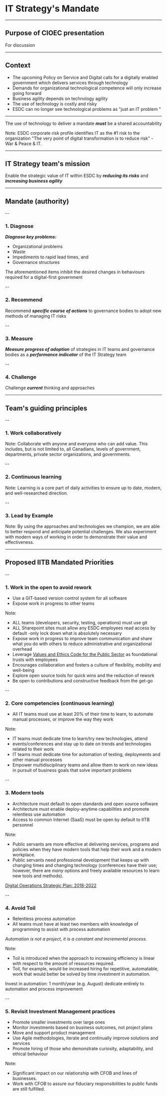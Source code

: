 <!-- markdownlint-disable MD013 -->
# IT Strategy's Mandate

---

## Purpose of CIOEC presentation

For discussion

---

## Context

- The upcoming Policy on Service and Digital calls for a digitally enabled government which delivers services through technology <!-- .element: class="fragment" data-fragment-index="1" -->
- Demands for organizational technological competence will only increase going forward <!-- .element: class="fragment" data-fragment-index="2" -->
- Business agility depends on technology agility <!-- .element: class="fragment" data-fragment-index="3" -->
- The use of technology is costly and risky <!-- .element: class="fragment" data-fragment-index="4" -->
- ESDC can no longer see technological problems as "just an IT problem <!-- .element: class="fragment" data-fragment-index="5" -->"

---

The use of technology to deliver a mandate ***must*** be a shared accountability

Note:
ESDC corporate risk profile identifies IT as the #1 risk to the organization
"The very point of digital transformation is to reduce risk" - War & Peace & IT.

---

## IT Strategy team's mission

Enable the strategic value of IT within ESDC by ***reducing its risks*** and ***increasing business agility***

---

## Mandate (authority)

--

### 1. Diagnose

***Diagnose key problems:***

- Organizational problems
- Waste
- Impediments to rapid lead times, and
- Governance structures

The aforementioned items inhibit the desired changes in behaviours required for a digital-first government

--

### 2. Recommend

Recommend ***specific course of actions*** to governance bodies to adopt new methods of managing IT risks

--

### 3. Measure

***Measure progress of adoption*** of strategies in IT teams and governance bodies as a ***performance indicator*** of the IT Strategy team

--

### 4. Challenge

Challenge ***current*** thinking and approaches

---

## Team's guiding principles

--

### 1. Work collaboratively

Note:
Collaborate with anyone and everyone who can add value. This includes, but is not limited to, all Canadians, levels of government, departments, private sector organizations, and governments.

--

### 2. Continuous learning

Note:
Learning is a core part of daily activities to ensure up to date, modern, and well-researched direction.

--

### 3. Lead by Example

Note:
By using the approaches and technologies we champion, we are able to better respond and anticipate potential challenges. We also experiment with modern ways of working in order to demonstrate their value and effectiveness.

---

## Proposed IITB Mandated Priorities

--

### 1. Work in the open to avoid rework

- Use a GIT-based version control system for all software
- Expose work in progress to other teams

Note:

- ALL teams (developers, security, testing, operations) must use git
- ALL Sharepoint sites must allow any ESDC employees read access by default -only lock down what is absolutely necessary
- Expose work in progress to improve team communication and share what you do with others to reduce administrative and organizational overhead
- Leverage [Values and Ethics Code for the Public Sector](https://www.tbs-sct.gc.ca/pol/doc-eng.aspx?id=25049) as foundational trusts with employees
- Encourages collaboration and fosters a culture of flexibility, mobility and well-being
- Explore open source tools for quick wins and the reduction of rework
- Be open to contributions and constructive feedback from the get-go

--

### 2. Core competencies (continuous learning)

- All IT teams must use at least 20% of their time to learn, to automate manual
processes, or improve the way they work

Note:

- IT teams must dedicate time to learn/try new technologies, attend
- events/conferences and stay up to date on trends and technologies related to their work
- IT teams must dedicate time for automation of testing, deployments and other manual processes
- Empower multidisciplinary teams and allow them to work on new ideas in pursuit of business goals that solve important problems

--

### 3. Modern tools

- Architecture must default to open standards and open source software
- Architecture must enable deploy-anytime capabilities and promote relentless use automation
- Access to common Internet (SaaS) must be open by default to IITB personnel

Note:

- Public servants are more effective at delivering services, programs and policies when they have modern tools that help their work and a modern workplace.
- Public servants need professional development that keeps up with changing times and changing technology (conferences have their use; however, there are *many* options and freely available resources to learn new tools and methods).

[Digital Operations Strategic Plan: 2018-2022](https://www.canada.ca/en/government/system/digital-government/digital-operations-strategic-plan-2018-2022.html)

--

### 4. Avoid Toil

- Relentless process automation
- All teams must have at least two members with knowledge of programming to assist with process automation

*Automation is not a project, it is a constant and incremental process.*

Note:

- Toil is introduced when the approach to increasing efficiency is linear with respect to the amount of resources required.
- Toil, for example, would be increased hiring for repetitive, automatable, work that would better be solved by time investment in automation.

Invest in automation: 1 month/year (e.g. August) dedicate entirely to automation and process improvement

--

### 5. Revisit Investment Management practices

- Promote smaller investments over large ones
- Monitor investments based on business outcomes, not project plans
- Move and support product management
- Use Agile methodologies, iterate and continually improve solutions and services
- Promote hiring of those who demonstrate curiosity, adaptability, and ethical behaviour

Note:

- Significant impact on our relationship with CFOB and lines of businesses.
- Work with CFOB to assure our fiduciary responsibilities to public funds are still fulfilled.

<!-- markdownlint-enable MD013-->
